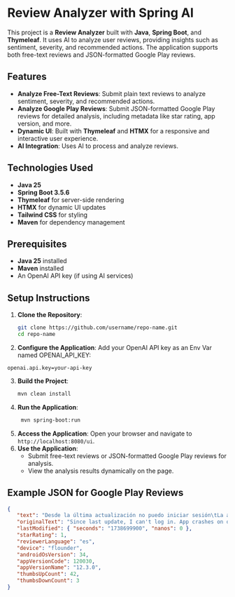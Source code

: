 # Review Analyzer with Spring AI

This project is a **Review Analyzer** built with **Java**, **Spring Boot**, and **Thymeleaf**. It uses AI to analyze user reviews, providing insights such as sentiment, severity, and recommended actions. The application supports both free-text reviews and JSON-formatted Google Play reviews.

## Features

- **Analyze Free-Text Reviews**: Submit plain text reviews to analyze sentiment, severity, and recommended actions.
- **Analyze Google Play Reviews**: Submit JSON-formatted Google Play reviews for detailed analysis, including metadata like star rating, app version, and more.
- **Dynamic UI**: Built with **Thymeleaf** and **HTMX** for a responsive and interactive user experience.
- **AI Integration**: Uses AI to process and analyze reviews.

## Technologies Used

- **Java 25**
- **Spring Boot 3.5.6**
- **Thymeleaf** for server-side rendering
- **HTMX** for dynamic UI updates
- **Tailwind CSS** for styling
- **Maven** for dependency management

## Prerequisites

- **Java 25** installed
- **Maven** installed
- An OpenAI API key (if using AI services)

## Setup Instructions

1. **Clone the Repository**:
   ```bash
   git clone https://github.com/username/repo-name.git
   cd repo-name
    ```
2. **Configure the Application**:
Add your OpenAI API key as an Env Var named OPENAI_API_KEY:
```properties
openai.api.key=your-api-key
```
3. **Build the Project**:
   ```bash
   mvn clean install
   ```
4. **Run the Application**:
   ```bash
    mvn spring-boot:run
    ```
5. **Access the Application**:
    Open your browser and navigate to `http://localhost:8080/ui`.
6. **Use the Application**:
   - Submit free-text reviews or JSON-formatted Google Play reviews for analysis.
   - View the analysis results dynamically on the page.
## Example JSON for Google Play Reviews
```json
{
   "text": "Desde la última actualización no puedo iniciar sesión\tLa app crashea al abrir.",
   "originalText": "Since last update, I can't log in. App crashes on open.",
   "lastModified": { "seconds": "1738699900", "nanos": 0 },
   "starRating": 1,
   "reviewerLanguage": "es",
   "device": "flounder",
   "androidOsVersion": 34,
   "appVersionCode": 120030,
   "appVersionName": "12.3.0",
   "thumbsUpCount": 42,
   "thumbsDownCount": 3
}
```
